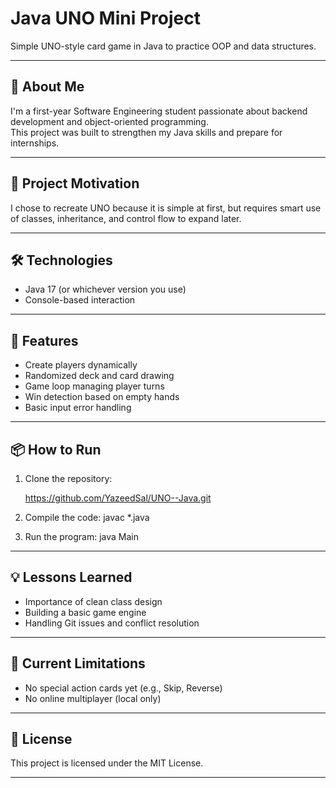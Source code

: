 # Java UNO Mini Project

Simple UNO-style card game in Java to practice OOP and data structures.

---

## 📖 About Me
I'm a first-year Software Engineering student passionate about backend development and object-oriented programming.  
This project was built to strengthen my Java skills and prepare for internships.

---

## 🎯 Project Motivation
I chose to recreate UNO because it is simple at first, but requires smart use of classes, inheritance, and control flow to expand later.

---

## 🛠 Technologies
- Java 17 (or whichever version you use)
- Console-based interaction

---

## 🚀 Features
- Create players dynamically
- Randomized deck and card drawing
- Game loop managing player turns
- Win detection based on empty hands
- Basic input error handling

---

## 📦 How to Run
1. Clone the repository:

   https://github.com/YazeedSal/UNO--Java.git
2. Compile the code: javac *.java
3. Run the program: java Main


---

## 💡 Lessons Learned
- Importance of clean class design
- Building a basic game engine
- Handling Git issues and conflict resolution

---

## 🚧 Current Limitations
- No special action cards yet (e.g., Skip, Reverse)
- No online multiplayer (local only)

---

## 📜 License
This project is licensed under the MIT License.

---



